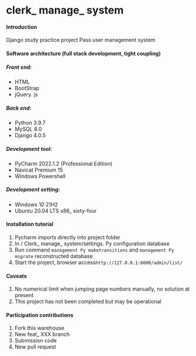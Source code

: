 # clerk_ manage_ system

#### Introduction

Django study practice project
Pass user management system

#### Software architecture (full stack development, tight coupling)

##### Front end:

- HTML
- BootStrap
- jQuery. js

##### Back end:

- Python 3.9.7
- MySQL 8.0
- Django 4.0.5

##### Development tool:

- PyCharm 2022.1.2 (Professional Edition)
- Navicat Premium 15
- Windows Powershell

##### Development setting:

- Windows 10 21H2
- Ubuntu 20.04 LTS x86_ sixty-four

#### Installation tutorial

1. Pycharm imports directly into project folder
2. In / Clerk_ manage_ system/settings. Py configuration database
3. Run command ` management Py maketransitions ` and ` management Py migrate ` reconstructed database
4. Start the project, browser access` http://127.0.0.1:8000/admin/list/ `

#### Caveats

1. No numerical limit when jumping page numbers manually, no solution at present
2. This project has not been completed but may be operational

#### Participation contributions

1. Fork this warehouse
2. New feat_ XXX branch
3. Submission code
4. New pull request